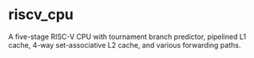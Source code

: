 # riscv_cpu

A five-stage RISC-V CPU with tournament branch predictor, pipelined L1 cache, 4-way set-associative L2 cache, and various forwarding paths.
